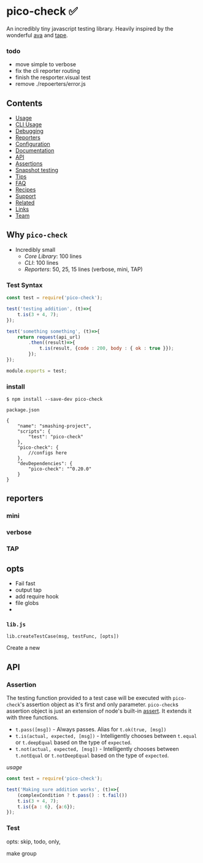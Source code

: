 # pico-check ✅
An incredibly tiny javascript testing library. Heavily inspired by the wonderful [ava](https://github.com/avajs/ava) and [tape](https://github.com/substack/tape).


### todo
- move simple to verbose
- fix the cli reporter routing
- finish the resporter.visual test
- remove ./repoerters/error.js


## Contents

- [Usage](#usage)
- [CLI Usage](#cli)
- [Debugging](#debugging)
- [Reporters](#reporters)
- [Configuration](#configuration)
- [Documentation](#documentation)
- [API](#api)
- [Assertions](#assertions)
- [Snapshot testing](#snapshot-testing)
- [Tips](#tips)
- [FAQ](#faq)
- [Recipes](#recipes)
- [Support](#support)
- [Related](#related)
- [Links](#links)
- [Team](#team)

## Why `pico-check`
- Incredibly small
  - *Core Library*: 100 lines
  - *CLI*: 100 lines
  - *Reporters*: 50, 25, 15 lines (verbose, mini, TAP)



### Test Syntax
```js
const test = require('pico-check');

test('testing addition', (t)=>{
	t.is(3 + 4, 7);
});

test('something something', (t)=>{
	return request(api_url)
		.then((result)=>{
			t.is(result, {code : 200, body : { ok : true }});
		});
});

module.exports = test;
```

### install

```
$ npm install --save-dev pico-check
```

`package.json`
```
{
	"name": "smashing-project",
	"scripts": {
		"test": "pico-check"
	},
	"pico-check": {
		//configs here
	},
	"devDependencies": {
		"pico-check": "^0.20.0"
	}
}
```

## reporters

### mini

### verbose

### TAP



## opts
- Fail fast
- output tap
- add require hook
- file globs
-


### `lib.js`

`lib.createTestCase(msg, testFunc, [opts])`

Create a new


## API

### Assertion

The testing function provided to a test case will be executed with `pico-check`'s assertion object as it's first and only parameter. `pico-check`s assertion object is just an extension of node's built-in [assert](https://nodejs.org/api/assert.html). It extends it with three functions.

* `t.pass([msg])` - Always passes. Alias for `t.ok(true, [msg])`
* `t.is(actual, expected, [msg])` - Intelligently chooses between `t.equal` or `t.deepEqual` based on the type of `expected`.
* `t.not(actual, expected, [msg])` - Intelligently chooses between `t.notEqual` or `t.notDeepEqual` based on the type of `expected`.

*usage*
```js
const test = require('pico-check');

test('Making sure addition works', (t)=>{
	(complexCondition ? t.pass() : t.fail())
	t.is(3 + 4, 7);
	t.is({a : 6}, {a:6});
});
```



### Test

opts: skip, todo, only,

make
group

